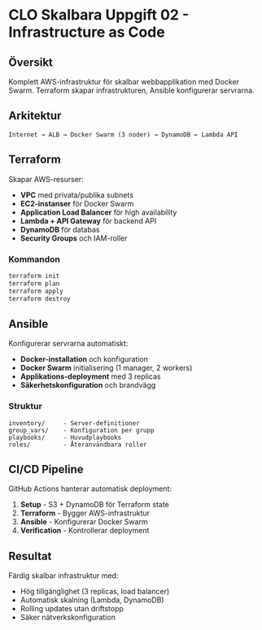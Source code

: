 # CLO Skalbara Uppgift 02 - Infrastructure as Code

## Översikt
Komplett AWS-infrastruktur för skalbar webbapplikation med Docker Swarm. Terraform skapar infrastrukturen, Ansible konfigurerar servrarna.

## Arkitektur
```
Internet → ALB → Docker Swarm (3 noder) → DynamoDB ← Lambda API
```

## Terraform
Skapar AWS-resurser:
- **VPC** med privata/publika subnets
- **EC2-instanser** för Docker Swarm
- **Application Load Balancer** för high availability
- **Lambda + API Gateway** för backend API
- **DynamoDB** för databas
- **Security Groups** och IAM-roller

### Kommandon
```bash
terraform init
terraform plan
terraform apply
terraform destroy
```

## Ansible
Konfigurerar servrarna automatiskt:
- **Docker-installation** och konfiguration
- **Docker Swarm** initialisering (1 manager, 2 workers)
- **Applikations-deployment** med 3 replicas
- **Säkerhetskonfiguration** och brandvägg

### Struktur
```
inventory/     - Server-definitioner
group_vars/    - Konfiguration per grupp  
playbooks/     - Huvudplaybooks
roles/         - Återanvändbara roller
```

## CI/CD Pipeline
GitHub Actions hanterar automatisk deployment:
1. **Setup** - S3 + DynamoDB för Terraform state
2. **Terraform** - Bygger AWS-infrastruktur
3. **Ansible** - Konfigurerar Docker Swarm
4. **Verification** - Kontrollerar deployment

## Resultat
Färdig skalbar infrastruktur med:
- Hög tillgänglighet (3 replicas, load balancer)
- Automatisk skalning (Lambda, DynamoDB)
- Rolling updates utan driftstopp
- Säker nätverkskonfiguration